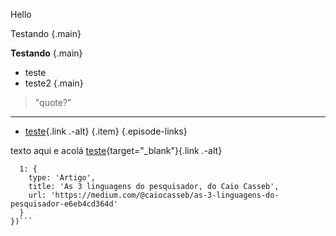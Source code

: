Hello

Testando {.main}

**Testando** {.main}

+ teste
+ teste2
{.main}

> "quote?"

***

- [teste](www.google.com "Google"){.link .-alt} {.item}
{.episode-links}

texto aqui e acolá [teste](http://www.google.com "Google"){target="_blank"}{.link .-alt}

```+episode-links({
  1: {
    type: 'Artigo',
    title: 'As 3 linguagens do pesquisador, do Caio Casseb',
    url: 'https://medium.com/@caiocasseb/as-3-linguagens-do-pesquisador-e6eb4cd364d'
  }
})```